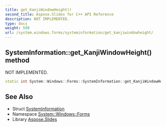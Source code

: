 ```yaml
---
title: get_KanjiWindowHeight()
second_title: Aspose.Slides for C++ API Reference
description: NOT IMPLEMENTED.
type: docs
weight: 599
url: /system.windows.forms/systeminformation/get_kanjiwindowheight/
---
```

## SystemInformation::get_KanjiWindowHeight() method


NOT IMPLEMENTED.

```cpp
static int System::Windows::Forms::SystemInformation::get_KanjiWindowHeight()
```


## See Also

* Struct [SystemInformation](../)
* Namespace [System::Windows::Forms](../../)
* Library [Aspose.Slides](../../../)